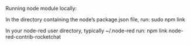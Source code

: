 Running node module locally:

In the directory containing the node’s package.json file, run: sudo npm link

In your node-red user directory, typically ~/.node-red run: npm link node-red-contrib-rocketchat
